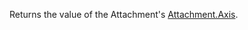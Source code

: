 Returns the value of the Attachment's [Attachment.Axis](https://developer.roblox.com/en-us/api-reference/property/Attachment/Axis).
